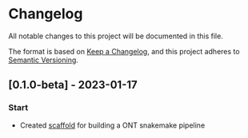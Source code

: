 # Changelog
All notable changes to this project will be documented in this file.

The format is based on [Keep a Changelog](https://keepachangelog.com/en/1.0.0/),
and this project adheres to [Semantic Versioning](https://semver.org/spec/v2.0.0.html).

## [0.1.0-beta] - 2023-01-17
### Start
  - Created [scaffold](https://github.com/OpenOmics/modr) for building a ONT snakemake pipeline
